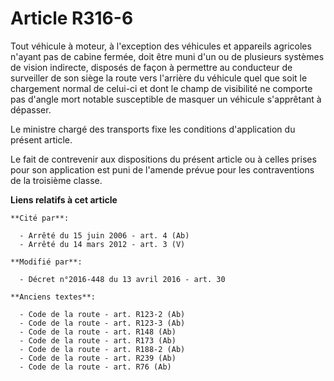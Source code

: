 # Article R316-6

Tout véhicule à moteur, à l'exception des véhicules et appareils agricoles n'ayant pas de cabine fermée, doit être muni d'un
ou de plusieurs    systèmes de vision indirecte, disposés de façon à permettre au conducteur de surveiller de son siège la
route vers l'arrière du véhicule quel que soit le chargement normal de celui-ci et dont le champ de visibilité ne comporte
pas d'angle mort notable susceptible de masquer un véhicule s'apprêtant à dépasser. 

Le ministre chargé des transports fixe les conditions d'application du présent article. 

Le fait de contrevenir aux dispositions du présent article ou à celles prises pour son application est puni de l'amende
prévue pour les contraventions de la troisième classe.

**Liens relatifs à cet article**

	**Cité par**:

	  - Arrêté du 15 juin 2006 - art. 4 (Ab)
	  - Arrêté du 14 mars 2012 - art. 3 (V)

	**Modifié par**:

	  - Décret n°2016-448 du 13 avril 2016 - art. 30

	**Anciens textes**:

	  - Code de la route - art. R123-2 (Ab)
	  - Code de la route - art. R123-3 (Ab)
	  - Code de la route - art. R148 (Ab)
	  - Code de la route - art. R173 (Ab)
	  - Code de la route - art. R188-2 (Ab)
	  - Code de la route - art. R239 (Ab)
	  - Code de la route - art. R76 (Ab)
